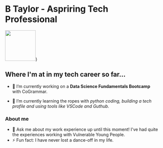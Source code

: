 # B Taylor - Aspriring Tech Professional

<img src="(https://github.com/Btaylorr/btaylorr/assets/164377624/4493b76c-240e-4682-9e4a-e1bb415b7685" width="100" height="100">)

## Where I'm at in my tech career so far...
- 🔭 I’m currently working on a **Data Science Fundamentals Bootcamp** with CoGrammar.

- 🌱 I’m currently learning the ropes with _python coding, building a tech profile and using tools like VSCode and Guthub._

### About me
- 💬 Ask me about my work experience up until this moment! I've had quite the experiences working with Vulnerable Young People. 
- ⚡ Fun fact: I have never lost a dance-off in my life. 

